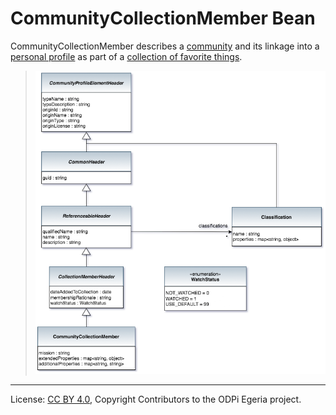 <!-- SPDX-License-Identifier: CC-BY-4.0 -->
<!-- Copyright Contributors to the ODPi Egeria project. -->


# CommunityCollectionMember Bean

CommunityCollectionMember describes a [community](../../../docs/concepts/community.md)
and its linkage into a [personal profile](../../../docs/concepts/personal-profile.md)
as part of a [collection of favorite things](../../../docs/concepts/favorite-things-collection.md).

> ![UML](community-profile-beans-CommunityCollectionMember.png)




----
License: [CC BY 4.0](https://creativecommons.org/licenses/by/4.0/),
Copyright Contributors to the ODPi Egeria project.